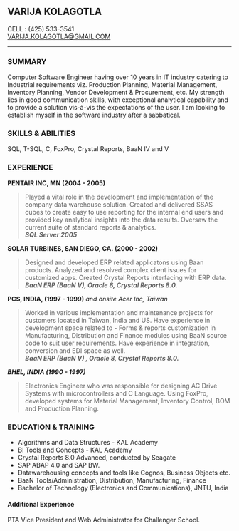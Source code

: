 ## VARIJA KOLAGOTLA

CELL : (425) 533-3541  
VARIJA.KOLAGOTLA@GMAIL.COM

----------

### SUMMARY

Computer Software Engineer having over 10 years in IT industry catering to Industrial requirements viz. Production Planning, Material Management, Inventory Planning, Vendor Development & Procurement, etc. My strength lies in good communication skills, with exceptional analytical capability and to provide a solution vis-à-vis the expectations of the user. I am looking to establish myself in the software industry after a sabbatical.  

### SKILLS & ABILITIES

SQL, T-SQL, C, FoxPro, Crystal Reports, BaaN IV and V

### EXPERIENCE

**PENTAIR INC, MN (2004 - 2005)**
> Played a vital role in the development and implementation of the company data warehouse solution. Created and delivered SSAS cubes to create easy to use reporting for the internal end users and provided key analytical insights into the data results. Oversaw the current suite of standard reports & analytics.  
***SQL Server 2005***

 
**SOLAR TURBINES, SAN DIEGO, CA. (2000 - 2002)**
> Designed and developed ERP related applicatons using Baan products. Analyzed and resolved complex client issues for customized apps. Created Crystal Reports interfacing with ERP data.  
***BaaN ERP (BaaN V), Oracle 8, Crystal Reports 8.0.***
  

**PCS, INDIA, (1997 - 1999)** *and onsite Acer Inc, Taiwan*
> Worked in various implementation and maintenance projects for customers located in Taiwan, India and US. Have experience in development space related to - Forms & reports customization in Manufacturing, Distribution and Finance modules using BaaN source code to suit user requirements. Have experience in integration, conversion and EDI space as well.  
***BaaN ERP (BaaN V) , Oracle 8, Crystal Reports 8.0.***

***BHEL, INDIA (1990 - 1997)***  
>Electronics Engineer who was responsible for designing AC Drive Systems with microcontrollers and C Language. Using FoxPro, developed systems for Material Management, Inventory Control, BOM and Production Planning. 
  
  
  
### EDUCATION & TRAINING 
- Algorithms and Data Structures - KAL Academy
- BI Tools and Concepts - KAL Academy
- Crystal Reports 8.0 Advanced, conducted by Seagate
- SAP ABAP 4.0 and SAP BW.
- Datawarehousing concepts and tools like Cognos, Business Objects etc.
- BaaN Tools/Administration, Distribution, Manufacturing, Finance
- Bachelor of Technology (Electronics and Communications), JNTU, India
   
#### Additional Experience
PTA Vice President and Web Administrator for Challenger School.